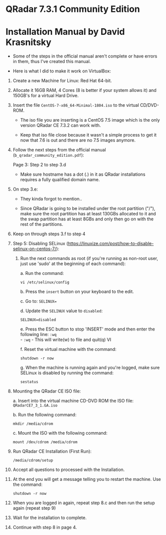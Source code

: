 # QRadar 7.3.1 Community Edition

Installation Manual by David Krasnitsky
=======================================

* Some of the steps in the official manual aren't complete or have errors in them, thus I've created this manual.

* Here is what I did to make it work on VirtualBox:

1. Create a new Machine for Linux: Red Hat 64-bit.

2. Allocate it 16GB RAM, 4 Cores (8 is better if your system allows it) and 150GB's for a virtual Hard Drive.

3. Insert the file `CentOS-7-x86_64-Minimal-1804.iso` to the virtual CD/DVD-ROM.

	- The iso file you are inserting is a CentOS 7.5 image which is the only version QRadar CE 7.3.2 can work with.

	- Keep that iso file close because it wasn't a simple process to get it now that 7.6 is out and there are no 7.5 images anymore.

4. Follow the next steps from the official manual (`b_qradar_community_edition.pdf`):

	Page 3: Step 2 to step 3.d
	
	* Make sure hostname has a dot (.) in it as QRadar installations requires a fully qualified domain name.

5. On step 3.e:

	* They kinda forgot to mention..

	* Since QRadar is going to be installed under the root partition ("/"), make sure the root partition has at least 130GBs allocated to it and the swap partition has at least 8GBs and only then go on with the rest of the partitions.

6. Keep on through steps 3.f to step 4

7. Step 5: Disabling SELinux (https://linuxize.com/post/how-to-disable-selinux-on-centos-7/):

	1. Run the next commands as root (if you're running as non-root user, just use 'sudo' at the beginning of each command):

		a. Run the command:  
		
		  `vi /etc/selinux/config`

	    b. Press the `insert` button on your keyboard to the edit.

		c. Go to: `SELINUX=`

		d. Update the `SELINUX` value to `disabled`:  
		
		  `SELINUX=disabled`
       
	    e. Press the ESC button to stop 'INSERT' mode and then enter the following line: `:wq`   
	        - `:wq` - This will write(w) to file and quit(q) VI

		f. Reset the virtual machine with the command:  
		
		  `shutdown -r now`
			
		g. When the machine is running again and you're logged, make sure SELinux is disabled by running the command:
		
		  `sestatus`


8. Mounting the QRadar CE ISO file:

	a. Insert into the virtual machine CD-DVD ROM the ISO file: `QRadarCE7_3_1.GA.iso`

	b. Run the following command:  
	
	  `mkdir /media/cdrom`
	   
	c. Mount the ISO with the following command:
	
	  `mount /dev/cdrom /media/cdrom`

9. Run QRadar CE Installation (First Run):

    `/media/cdrom/setup`

	

10. Accept all questions to processed with the Installation.

11. At the end you will get a message telling you to restart the machine. Use the command:

    `shutdown -r now`
    

12. When you are logged in again, repeat step 8.c and then run the setup again (repeat step 9)

13. Wait for the installation to complete.

14. Continue with step 8 in page 4.
	

